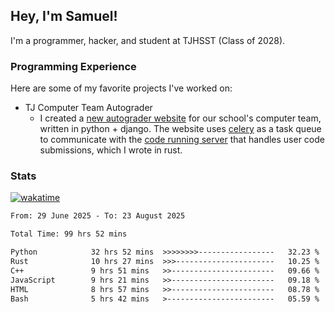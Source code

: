## Hey, I'm Samuel!

I'm a programmer, hacker, and student at TJHSST (Class of 2028).

### Programming Experience
Here are some of my favorite projects I've worked on:
- TJ Computer Team Autograder
  - I created a [new autograder website](https://github.com/TJ-Computer-Team/autograder2) for our school's computer team, written in python + django. The website uses [celery](https://github.com/celery/celery) as a task queue to communicate with the [code running server](https://github.com/TJ-Computer-Team/coderunner) that handles user code submissions, which I wrote in rust.

### Stats
[![wakatime](https://wakatime.com/badge/user/879aea6b-e969-410f-b0b6-2bb4510bea6f.svg)](https://wakatime.com/@879aea6b-e969-410f-b0b6-2bb4510bea6f)
<!--START_SECTION:waka-->

```txt
From: 29 June 2025 - To: 23 August 2025

Total Time: 99 hrs 52 mins

Python            32 hrs 52 mins  >>>>>>>>-----------------   32.23 %
Rust              10 hrs 27 mins  >>>----------------------   10.25 %
C++               9 hrs 51 mins   >>-----------------------   09.66 %
JavaScript        9 hrs 21 mins   >>-----------------------   09.18 %
HTML              8 hrs 57 mins   >>-----------------------   08.78 %
Bash              5 hrs 42 mins   >------------------------   05.59 %
```

<!--END_SECTION:waka-->
